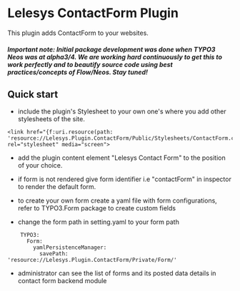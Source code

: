 Lelesys ContactForm Plugin
======================

This plugin adds ContactForm to your websites.

##### Important note: Initial package development was done when TYPO3 Neos was at alpha3/4. We are working hard continuously to get this to work perfectly and to beautify source code using best practices/concepts of Flow/Neos. Stay tuned!


Quick start
-----------

* include the plugin's Stylesheet to your own one's where you add other stylesheets of the site.

```
<link href="{f:uri.resource(path: 'resource://Lelesys.Plugin.ContactForm/Public/Stylesheets/ContactForm.css')}" rel="stylesheet" media="screen">
```

* add the plugin content element "Lelesys Contact Form" to the position of your choice.

* if form is not rendered give form identifier i.e "contactForm" in inspector to render the default form.

* to create your own form create a yaml file with form configurations, refer to TYPO3.Form package to create custom fields

* change the form path in setting.yaml to your form path


```
    TYPO3:
      Form:
        yamlPersistenceManager:
          savePath: 'resource://Lelesys.Plugin.ContactForm/Private/Form/'
```


* administrator can see the list of forms and its posted data details in contact form backend module
